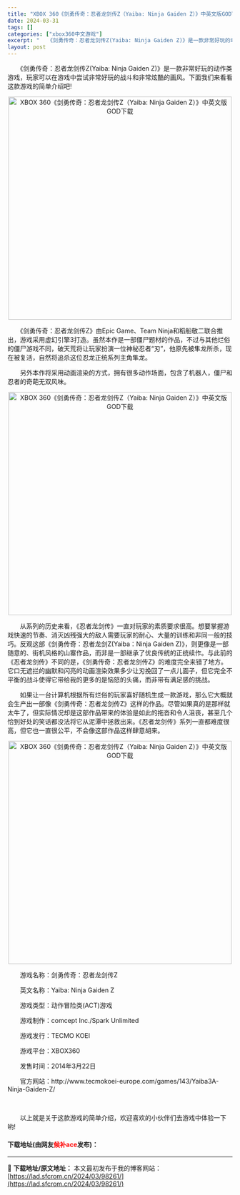 ```yaml
---
title: "XBOX 360《剑勇传奇：忍者龙剑传Z（Yaiba: Ninja Gaiden Z）》中英文版GOD下载"
date: 2024-03-31
tags: []
categories: ["xbox360中文游戏"]
excerpt: "　　《剑勇传奇：忍者龙剑传Z(Yaiba: Ninja Gaiden Z)》是一款非常好玩的动作类游戏，玩家可以在游戏中尝试非常好玩的战斗和非常炫酷的画风。下面我们来看看这款游戏的简单介绍吧! 　　《剑勇传奇：忍者龙剑传Z》由Epic Game、Team Ninja和稻船敬二联合推出，游戏采用虚幻引&hellip;"
layout: post
---
```


 <p>　　《剑勇传奇：忍者龙剑传Z(Yaiba: Ninja Gaiden Z)》是一款非常好玩的动作类游戏，玩家可以在游戏中尝试非常好玩的战斗和非常炫酷的画风。下面我们来看看这款游戏的简单介绍吧!</p> <p align="center"><img align="" border="0" src="https://lad.sfcrom.cn/wp-content/uploads/2024/03/20240330_660840e07f2ec.webp" width="500" alt="XBOX 360《剑勇传奇：忍者龙剑传Z（Yaiba: Ninja Gaiden Z）》中英文版GOD下载" /></p> <p>　　《剑勇传奇：忍者龙剑传Z》由Epic Game、Team Ninja和稻船敬二联合推出，游戏采用虚幻引擎3打造。虽然本作是一部僵尸题材的作品，不过与其他烂俗的僵尸游戏不同，破天荒将让玩家扮演一位神秘忍者&ldquo;刃&rdquo;，他原先被隼龙所杀，现在被复活，自然将追杀这位忍龙正统系列主角隼龙。</p> <p>　　另外本作将采用动画渲染的方式，拥有很多动作场面，包含了机器人，僵尸和忍者的奇葩无双风味。</p> <p align="center"><img align="" border="0" src="https://lad.sfcrom.cn/wp-content/uploads/2024/03/20240330_660840e0ddb87.webp" width="500" alt="XBOX 360《剑勇传奇：忍者龙剑传Z（Yaiba: Ninja Gaiden Z）》中英文版GOD下载" /></p> <p>　　从系列的历史来看，《忍者龙剑传》一直对玩家的素质要求很高。想要掌握游戏快速的节奏、消灭凶残强大的敌人需要玩家的耐心、大量的训练和非同一般的技巧。反观这部《剑勇传奇：忍者龙剑Z(Yaiba：Ninja Gaiden Z)》，则更像是一部随意的、街机风格的山寨作品，而非是一部继承了优良传统的正统续作。与此前的《忍者龙剑传》不同的是，《剑勇传奇：忍者龙剑传Z》的难度完全来错了地方。它口无遮拦的幽默和闪亮的动画渲染效果多少让刃挽回了一点儿面子，但它完全不平衡的战斗使得它带给我的更多的是恼怒的头痛，而非带有满足感的挑战。</p> <p>　　如果让一台计算机根据所有烂俗的玩家喜好随机生成一款游戏，那么它大概就会生产出一部像《剑勇传奇：忍者龙剑传Z》这样的作品。尽管如果真的是那样就太牛了，但实际情况却是这部作品带来的体验是如此的拖沓和令人沮丧，甚至几个恰到好处的笑话都没法将它从泥潭中拯救出来。《忍者龙剑传》系列一直都难度很高，但它也一直很公平，不会像这部作品这样肆意胡来。</p> <p align="center"><img align="" border="0" src="https://lad.sfcrom.cn/wp-content/uploads/2024/03/20240330_660840e13f410.webp" width="500" alt="XBOX 360《剑勇传奇：忍者龙剑传Z（Yaiba: Ninja Gaiden Z）》中英文版GOD下载" /></p> <p>　　游戏名称：剑勇传奇：忍者龙剑传Z</p> <p>　　英文名称：Yaiba: Ninja Gaiden Z</p> <p>　　游戏类型：动作冒险类(ACT)游戏</p> <p>　　游戏制作：comcept Inc./Spark Unlimited</p> <p>　　游戏发行：TECMO KOEI</p> <p>　　游戏平台：XBOX360</p> <p>　　发售时间：2014年3月22日</p> <p>　　官方网站：http://www.tecmokoei-europe.com/games/143/Yaiba3A-Ninja-Gaiden-Z/</p> <p>&nbsp;</p> <p>　　以上就是关于这款游戏的简单介绍，欢迎喜欢的小伙伴们去游戏中体验一下哟!</p> <p><h4>下载地址(由网友<font color="red">候补ace</font>发布)：</h4></p> 

---
📖 **下载地址/原文地址：** 本文最初发布于我的博客网站：[https://lad.sfcrom.cn/2024/03/98261/](https://lad.sfcrom.cn/2024/03/98261/)
